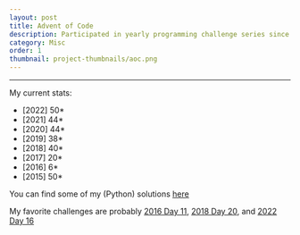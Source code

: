 ```yaml
---
layout: post
title: Advent of Code
description: Participated in yearly programming challenge series since 2017
category: Misc
order: 1
thumbnail: project-thumbnails/aoc.png
---
```

***

My current stats:

- [2022] 50*
- [2021] 44*
- [2020] 44*
- [2019] 38*
- [2018] 40*
- [2017] 20*
- [2016]  6*
- [2015] 50*

You can find some of my (Python) solutions [here](https://github.com/icemoon97/adventofcode)

My favorite challenges are probably [2016 Day 11](https://adventofcode.com/2016/day/11), [2018 Day 20](https://adventofcode.com/2018/day/20), and [2022 Day 16](https://adventofcode.com/2022/day/16)